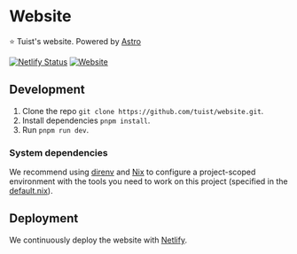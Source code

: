 # Website
⭐️ Tuist's website. Powered by [Astro](https://astro.build)

[![Netlify Status](https://api.netlify.com/api/v1/badges/6406cdb0-ae41-41f5-9fc6-be151791c3ee/deploy-status)](https://app.netlify.com/sites/tuist/deploys)
[![Website](https://github.com/tuist/website/actions/workflows/website.yml/badge.svg)](https://github.com/tuist/website/actions/workflows/website.yml)

## Development

1. Clone the repo `git clone https://github.com/tuist/website.git`.
2. Install dependencies `pnpm install`.
3. Run `pnpm run dev`.

### System dependencies

We recommend using [direnv](https://direnv.net) and [Nix](https://nixos.org) to configure a project-scoped environment with the tools you need to work on this project (specified in the [default.nix](./default.nix)).

## Deployment

We continuously deploy the website with [Netlify](https://netlify.com).
